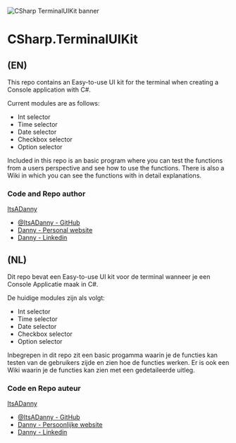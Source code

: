 ![CSharp TerminalUIKit banner](https://github.com/ItsADanny/CSharp.TerminalUIKit/blob/main/CSharp.TerminalUIKit-Banner.png?raw=true)


# CSharp.TerminalUIKit

## (EN)
This repo contains an Easy-to-use UI kit for the terminal when creating a Console application with C#.

Current modules are as follows:
* Int selector
* Time selector
* Date selector
* Checkbox selector
* Option selector

Included in this repo is an basic program where you can test the functions from a users perspective and see how to use the functions. There is also a Wiki in which you can see the functions with in detail explanations.

### Code and Repo author

[ItsADanny]()
- [@ItsADanny - GitHub](https://github.com/ItsADanny)
- [Danny - Personal website](https://ddesnoo.nl)
- [Danny - Linkedin](https://www.linkedin.com/in/ddesnoo/)

## (NL)

Dit repo bevat een Easy-to-use UI kit voor de terminal wanneer je een Console Applicatie maak in C#.

De huidige modules zijn als volgt:
* Int selector
* Time selector
* Date selector
* Checkbox selector
* Option selector

Inbegrepen in dit repo zit een basic progamma waarin je de functies kan testen van de gebruikers zijde en zien hoe de functies werken. Er is ook een Wiki waarin je de functies kan zien met een gedetaileerde uitleg.

### Code en Repo auteur

[ItsADanny]()
- [@ItsADanny - GitHub](https://github.com/ItsADanny)
- [Danny - Persoonlijke website](https://ddesnoo.nl)
- [Danny - Linkedin](https://www.linkedin.com/in/ddesnoo/)
